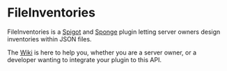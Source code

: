 # FileInventories

FileInventories is a [Spigot](https://www.spigotmc.org/resources/fileinventories.52061/) and [Sponge](https://ore.spongepowered.org/RedNesto/FileInventories) plugin letting server owners design inventories within JSON files.

The [Wiki](https://github.com/RedNesto/FileInventories/wiki) is here to help you, whether you are a server owner, or a developer wanting to integrate your plugin to this API.
